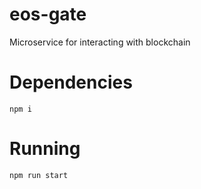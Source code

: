 # eos-gate

Microservice for interacting with blockchain 

# Dependencies

```node
npm i
```

# Running

```
npm run start
```
